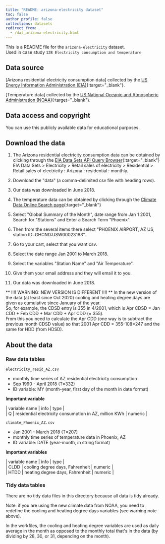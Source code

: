 ```yaml
---
title: "README: arizona-electricity dataset"
toc: false
author_profile: false
collections: datasets
redirect_from:
  - /dat_arizona-electricity.html
---
```



This is a  README file for the `arizona-electricity` dataset.   
Used in case study `12B Electricity consumption and temperature`   


## Data source

[Arizona residential electricity consumption data]
collected by the [US Energy Information Administration (EIA)](https://www.eia.gov/opendata/){:target="_blank"}.  


[Temperature data] collected by the [US National Oceanic and Atmospheric Administration (NOAA)](https://www.ncdc.noaa.gov/cdo-web/search){:target="_blank"}.  


## Data access and copyright  

You can use this publicly available data for educational purposes.  


## Download the data  


1. The Arizona residential electricity consumption data can be obtained by clicking through the [EIA Data Sets API Query Browser](https://www.eia.gov/opendata/qb.php?category=371){:target="_blank"} 
EIA Data Sets > Electricity > Retail sales of electricity > Residential > Retail sales of electricity : Arizona : residential : monthly.   
2. Download the "data" (a comma-delimited csv file with heading rows).  
3. Our data was downloaded in June 2018.  

1. The temperature data can be obtained by clicking through the [Climate Data Online Search page](https://www.ncdc.noaa.gov/cdo-web/search){:target="_blank"}
2. Select "Global Summary of the Month", date range from Jan 1 2001, Search for "Stations" and Enter a Search Term "Phoenix".  
3. Then from the several items there select "PHOENIX AIRPORT, AZ US, station ID: GHCND:USW00023183".  
4. Go to your cart, select that you want csv.  
5. Select the date range Jan 2001 to March 2018.
6. Select the variables "Station Name" and "Air Temperature".
7. Give them your email address and they will email it to you.  
8. Our data was downloaded in June 2018.  

** !!!! WARNING: NEW VERSION IS DIFFERENT !!!! **
In the new version of the data (at least since Oct 2020) cooling and heating degree days are given as cumulative since January of the year.  
So, for example, the CDSD entry is 355 in 4/2001, which is Apr CDSD = Jan CDD + Feb CDD + Mar CDD + Apr CDD (= 355).  
From this you need to calculate the Apr CDD (one way is to subtract the previous month CDSD value) so that 2001 Apr CDD = 355-108=247
and the same for HDD (from HDSD).    



## About the data

### Raw data tables

`electricity_resid_AZ.csv`  

 * monthly time series of AZ residential electricity consumption   
 * Sep 1990 - April 2018 (T=332)  
 * ID variable: MY (month-year, first day of the month in date format)  


 **Important variable**  

 | variable name 	| info    	             | type   	    |  
 | Q | residential electricity consumption in AZ, million KWh  | numeric |    


`climate_Phoenix_AZ.csv`  

 * Jan 2001 - March 2018 (T=207)  
 * monthly time series of temperature data in Phoenix, AZ  
 * ID variable: DATE (year-month, in string format)  

 
 **Important variables**  
 
 | variable name 	| info    	             | type   	    |  
 | CLDD | cooling degree days, Fahrenheit  | numeric |  
 | HTDD | heating degree days, Fahrenheit  | numeric |   



### Tidy data tables  

There are no tidy data files in this directory because all data is tidy already.  

Note: if you are using the new climate data from NOAA, you need to redefine the cooling and heating degree days variables 
(see warning note above).  

In the workfiles, the cooling and heating degree variables are used as daily average in the month as opposed to the monthly total that's in the data
(by dividing by 28, 30, or 31, depending on the month).  

